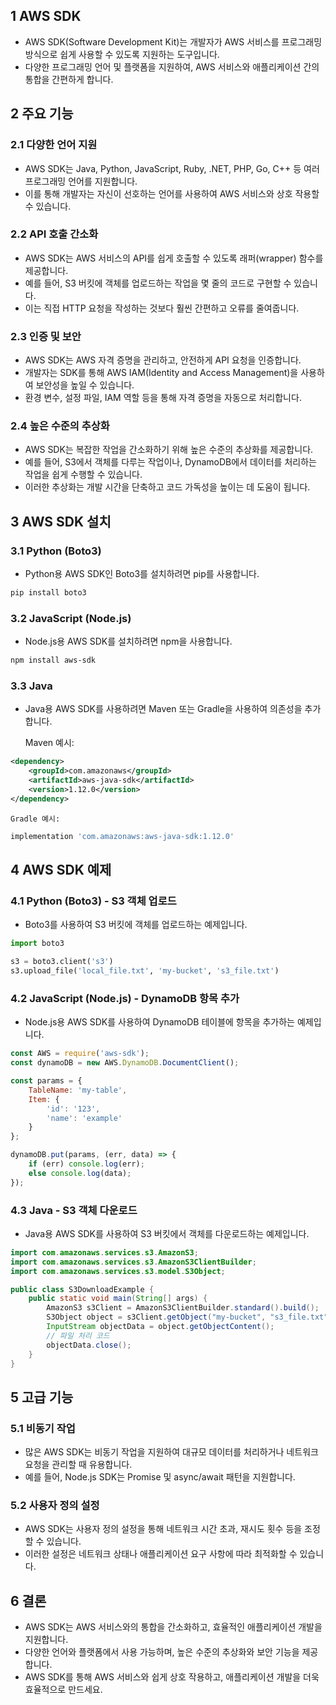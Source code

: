 ## 1 AWS SDK

- AWS SDK(Software Development Kit)는 개발자가 AWS 서비스를 프로그래밍 방식으로 쉽게 사용할 수 있도록 지원하는 도구입니다.
- 다양한 프로그래밍 언어 및 플랫폼을 지원하여, AWS 서비스와 애플리케이션 간의 통합을 간편하게 합니다.



## 2 주요 기능

### 2.1 다양한 언어 지원

- AWS SDK는 Java, Python, JavaScript, Ruby, .NET, PHP, Go, C++ 등 여러 프로그래밍 언어를 지원합니다.
- 이를 통해 개발자는 자신이 선호하는 언어를 사용하여 AWS 서비스와 상호 작용할 수 있습니다.



### 2.2 API 호출 간소화

- AWS SDK는 AWS 서비스의 API를 쉽게 호출할 수 있도록 래퍼(wrapper) 함수를 제공합니다.
- 예를 들어, S3 버킷에 객체를 업로드하는 작업을 몇 줄의 코드로 구현할 수 있습니다.
- 이는 직접 HTTP 요청을 작성하는 것보다 훨씬 간편하고 오류를 줄여줍니다.



### 2.3 인증 및 보안

- AWS SDK는 AWS 자격 증명을 관리하고, 안전하게 API 요청을 인증합니다.
- 개발자는 SDK를 통해 AWS IAM(Identity and Access Management)을 사용하여 보안성을 높일 수 있습니다.
- 환경 변수, 설정 파일, IAM 역할 등을 통해 자격 증명을 자동으로 처리합니다.



### 2.4 높은 수준의 추상화

- AWS SDK는 복잡한 작업을 간소화하기 위해 높은 수준의 추상화를 제공합니다.
- 예를 들어, S3에서 객체를 다루는 작업이나, DynamoDB에서 데이터를 처리하는 작업을 쉽게 수행할 수 있습니다.
- 이러한 추상화는 개발 시간을 단축하고 코드 가독성을 높이는 데 도움이 됩니다.



## 3 AWS SDK 설치

### 3.1 Python (Boto3)

- Python용 AWS SDK인 Boto3를 설치하려면 pip를 사용합니다.

```bash
pip install boto3
```



### 3.2 JavaScript (Node.js)

- Node.js용 AWS SDK를 설치하려면 npm을 사용합니다.

```bash
npm install aws-sdk
```



### 3.3 Java

- Java용 AWS SDK를 사용하려면 Maven 또는 Gradle을 사용하여 의존성을 추가합니다.

    Maven 예시:

```xml
<dependency>
	<groupId>com.amazonaws</groupId>
	<artifactId>aws-java-sdk</artifactId>
	<version>1.12.0</version>
</dependency>
```

    Gradle 예시:

```groovy
implementation 'com.amazonaws:aws-java-sdk:1.12.0'
```



## 4 AWS SDK 예제

### 4.1 Python (Boto3) - S3 객체 업로드

- Boto3를 사용하여 S3 버킷에 객체를 업로드하는 예제입니다.

```python
import boto3

s3 = boto3.client('s3')
s3.upload_file('local_file.txt', 'my-bucket', 's3_file.txt')
```



### 4.2 JavaScript (Node.js) - DynamoDB 항목 추가

- Node.js용 AWS SDK를 사용하여 DynamoDB 테이블에 항목을 추가하는 예제입니다.

```javascript
const AWS = require('aws-sdk');
const dynamoDB = new AWS.DynamoDB.DocumentClient();

const params = {
	TableName: 'my-table',
	Item: {
		'id': '123',
		'name': 'example'
	}
};

dynamoDB.put(params, (err, data) => {
	if (err) console.log(err);
	else console.log(data);
});
```



### 4.3 Java - S3 객체 다운로드

- Java용 AWS SDK를 사용하여 S3 버킷에서 객체를 다운로드하는 예제입니다.

```java
import com.amazonaws.services.s3.AmazonS3;
import com.amazonaws.services.s3.AmazonS3ClientBuilder;
import com.amazonaws.services.s3.model.S3Object;

public class S3DownloadExample {
	public static void main(String[] args) {
		AmazonS3 s3Client = AmazonS3ClientBuilder.standard().build();
		S3Object object = s3Client.getObject("my-bucket", "s3_file.txt");
		InputStream objectData = object.getObjectContent();
		// 파일 처리 코드
		objectData.close();
	}
}
```



## 5 고급 기능

### 5.1 비동기 작업

- 많은 AWS SDK는 비동기 작업을 지원하여 대규모 데이터를 처리하거나 네트워크 요청을 관리할 때 유용합니다.
- 예를 들어, Node.js SDK는 Promise 및 async/await 패턴을 지원합니다.



### 5.2 사용자 정의 설정

- AWS SDK는 사용자 정의 설정을 통해 네트워크 시간 초과, 재시도 횟수 등을 조정할 수 있습니다.
- 이러한 설정은 네트워크 상태나 애플리케이션 요구 사항에 따라 최적화할 수 있습니다.



## 6 결론

- AWS SDK는 AWS 서비스와의 통합을 간소화하고, 효율적인 애플리케이션 개발을 지원합니다.
- 다양한 언어와 플랫폼에서 사용 가능하며, 높은 수준의 추상화와 보안 기능을 제공합니다.
- AWS SDK를 통해 AWS 서비스와 쉽게 상호 작용하고, 애플리케이션 개발을 더욱 효율적으로 만드세요.
